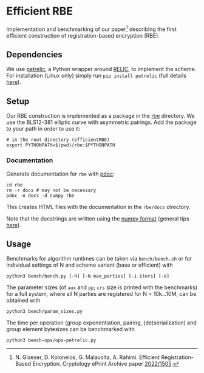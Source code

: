 # Efficient RBE

Implementation and benchmarking of our paper[^GKMR] describing the first efficient construction of registration-based encryption (RBE).

[^GKMR]: N. Glaeser, D. Kolonelos, G. Malavolta, A. Rahimi. Efficient Registration-Based Encryption. Cryptology ePrint Archive paper [2022/1505](https://eprint.iacr.org/2022/1505).

## Dependencies

We use [petrelic](https://github.com/spring-epfl/petrelic), a Python wrapper around [RELIC](https://github.com/relic-toolkit/relic), to implement the scheme. For installation (Linux only) simply run `pip install petrelic` (full details [here](https://petrelic.readthedocs.io/en/latest/install.html)).

## Setup

Our RBE construction is implemented as a package in the [rbe](rbe/) directory. We use the BLS12-381 elliptic curve with asymmetric pairings. Add the package to your path in order to use it:

```
# in the root directory (efficientRBE)
export PYTHONPATH=$(pwd)/rbe:$PYTHONPATH
```

### Documentation

Generate documentation for `rbe` with [pdoc](https://pdoc.dev/):
```
cd rbe
rm -r docs # may not be necessary
pdoc -o docs -d numpy rbe
```
This creates HTML files with the documentation in the `rbe/docs` directory.

Note that the docstrings are written using the [numpy format](https://numpydoc.readthedocs.io/en/latest/format.html) (general tips [here](https://realpython.com/documenting-python-code/#docstring-formats)).

## Usage

Benchmarks for algorithm runtimes can be taken via `bench/bench.sh` or for individual settings of N and scheme variant (base or efficient) with
```
python3 bench/bench.py [-h] [-N max_parties] [-i iters] [-e]
```

The parameter sizes (of `aux` and `pp`; `crs` size is printed with the benchmarks) for a full system, where all N parties are registered for N = 10k...10M, can be obtained with
```
python3 bench/param_sizes.py
```

The time per operation (group exponentiation, pairing, (de)serialization) and group element bytesizes can be benchmarked with
```
python3 bench-ops/ops-petrelic.py
```

